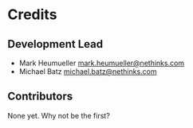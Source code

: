 # Credits

## Development Lead

* Mark Heumueller <mark.heumueller@nethinks.com>
* Michael Batz <michael.batz@nethinks.com>

## Contributors
None yet. Why not be the first?